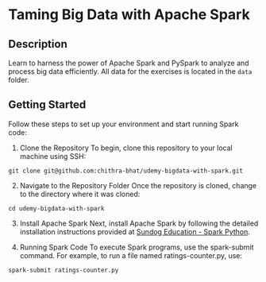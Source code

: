 # Taming Big Data with Apache Spark

## Description

Learn to harness the power of Apache Spark and PySpark to analyze and process big data efficiently. All data for the exercises is located in the `data` folder.

## Getting Started

Follow these steps to set up your environment and start running Spark code:

1. Clone the Repository
To begin, clone this repository to your local machine using SSH:

```
git clone git@github.com:chithra-bhat/udemy-bigdata-with-spark.git
```

2. Navigate to the Repository Folder
Once the repository is cloned, change to the directory where it was cloned:

```
cd udemy-bigdata-with-spark
```

3. Install Apache Spark 
Next, install Apache Spark by following the detailed installation instructions provided at [Sundog Education - Spark Python](https://www.sundog-education.com/spark-python/).

4. Running Spark Code
To execute Spark programs, use the spark-submit command. For example, to run a file named ratings-counter.py, use:

```
spark-submit ratings-counter.py
